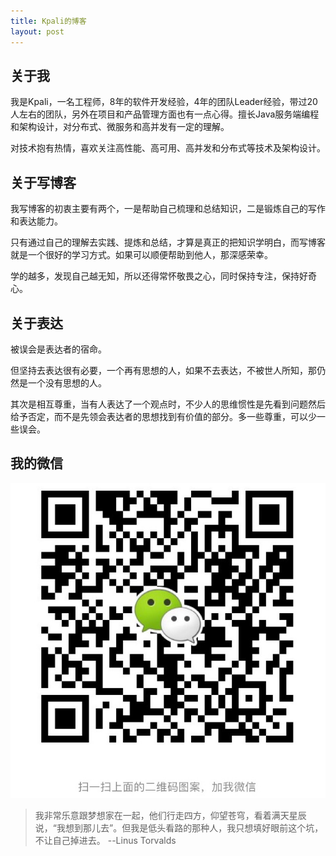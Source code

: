 ```yaml
---
title: Kpali的博客
layout: post
---
```


## 关于我

我是Kpali，一名工程师，8年的软件开发经验，4年的团队Leader经验，带过20人左右的团队，另外在项目和产品管理方面也有一点心得。擅长Java服务端编程和架构设计，对分布式、微服务和高并发有一定的理解。

对技术抱有热情，喜欢关注高性能、高可用、高并发和分布式等技术及架构设计。

## 关于写博客

我写博客的初衷主要有两个，一是帮助自己梳理和总结知识，二是锻炼自己的写作和表达能力。

只有通过自己的理解去实践、提炼和总结，才算是真正的把知识学明白，而写博客就是一个很好的学习方式。如果可以顺便帮助到他人，那深感荣幸。

学的越多，发现自己越无知，所以还得常怀敬畏之心，同时保持专注，保持好奇心。

## 关于表达

被误会是表达者的宿命。

但坚持去表达很有必要，一个再有思想的人，如果不去表达，不被世人所知，那仍然是一个没有思想的人。

其次是相互尊重，当有人表达了一个观点时，不少人的思维惯性是先看到问题然后给予否定，而不是先领会表达者的思想找到有价值的部分。多一些尊重，可以少一些误会。

## 我的微信

![微信](/assets/img/wechat.jpg)

> 我非常乐意跟梦想家在一起，他们行走四方，仰望苍穹，看着满天星辰说，“我想到那儿去”。但我是低头看路的那种人，我只想填好眼前这个坑，不让自己掉进去。 --Linus Torvalds